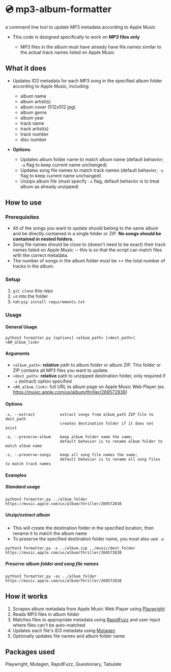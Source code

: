 # 💿 mp3-album-formatter

a command line tool to update MP3 metadata according to Apple Music

- This code is designed specifically to work on **MP3 files only**

  - MP3 files in the album must have already have file names similar to the
    actual track names listed on Apple Music
    <!--file names or track name metadata-->

## What it does

- Updates ID3 metadata for each MP3 song in the specified album folder according
  to Apple Music, including:

  - album name
  - album artist(s)
  - album cover (512x512 jpg)
  - album genre
  - album year
  - track name
  - track artist(s)
  - track number
  - disc number

- **Options**:

  - Updates album folder name to match album name (default behavior; `-a` flag
    to keep current name unchanged)
  - Updates song file names to match track names (default behavior; `-s` flag to
    keep current name unchanged)
  - Unzips album file (must specify `-x` flag, default behavior is to treat
    album as already unzipped)

## How to use

### Prerequisites

- All of the songs you want to update should belong to the same album and be
  directly contained in a single folder or ZIP. **No songs should be contained
  in nested folders.**
- Song file names <!--and/or existing track name metadata--> should be close to
  (doesn't need to be exact) their track names listed on Apple Music -- this is
  so that the script can match files with the correct metadata.
- The number of songs in the album folder must be <= the total number of tracks
  in the album.

### Setup

1. `git clone` this repo
2. `cd` into the folder
3. run `pip install requirements.txt`

### Usage

#### General Usage

```
python3 formatter.py [options] <album_path> [<dest_path>] <AM_album_link>
```

#### Arguments

- `<album_path>`: **relative** path to album folder or album ZIP. This folder or
  ZIP contains all MP3 files you want to update.
- `<dest_path>`: **relative** path to unzipped destination folder, only required
  if `-x` (extract) option specified
- `<AM_album_link>`: full URL to album page on Apple Music Web Player (ex.
  https://music.apple.com/us/album/thriller/269572838)

#### Options

```
-x, --extract           extract songs from album_path ZIP file to dest_path
                        creates destination folder if it does not exist

-a, --preserve-album    keep album folder name the same;
                        default behavior is to rename album folder to match album name

-s, --preserve-songs    keep all song file names the same;
                        default behavior is to rename all song files to match track names
```

#### Examples

##### Standard usage

```
python3 formatter.py ../album_folder https://music.apple.com/us/album/thriller/269572838
```

##### Unzip/extract album

- This will create the destination folder in the specified location, then rename
  it to match the album name
- To preserve the specified destination folder name, you must also use `-a`

```
python3 formatter.py -x ../album.zip ../music/dest_folder https://music.apple.com/us/album/thriller/269572838
```

##### Preserve album folder and song file names

```
python3 formatter.py -as ../album_folder https://music.apple.com/us/album/thriller/269572838
```

## How it works

1. Scrapes album metadata from Apple Music Web Player using
   [Playwright](https://playwright.dev/python/)
2. Reads MP3 files in album folder
3. Matches files to appropriate metadata using
   [RapidFuzz](https://github.com/rapidfuzz/RapidFuzz) and user input where
   files can't be auto-matched
4. Updates each file's ID3 metadata using
   [Mutagen](https://github.com/quodlibet/mutagen)
5. Optionally updates file names and album folder name

## Packages used

Playwright, Mutagen, RapidFuzz, Questionary, Tabulate

<!--

## Future features

- Support for user-specified file name format
- Support for using track name metadata for matching, when file names are not helpful

-->
